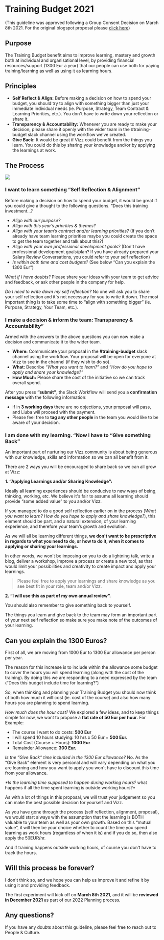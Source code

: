 # Training Budget 2021

\(This guideline was approved following a Group Consent Decision on March 8th 2021. For the original blogspot proposal please [click here](https://vizzuality.blogin.co/posts/training-budget-2021-proposal-for-consent-121529)\)

## Purpose

The Training Budget benefit aims to improve learning, mastery and growth both at individual and organisational level, by providing financial resources/support \(1300 Eur a year\) that our people can use both for paying training/learning as well as using it as learning hours.

## Principles

* **Self Reflect & Align:** Before making a decision on how to spend your budget, you should try to align with something bigger than just your immediate individual needs \(ie. Purpose, Strategy, Team Contract & Learning Priorities, etc.\). You don't have to write down your reflection or share it.
* **Transparency & Accountability:** Whenever you are ready to make your decision, please share it openly with the wider team in the \#training-budget slack channel using the workflow we’ve created.
* **Give Back:** It would be great if Vizz could benefit from the things you learn. You could do this by sharing your knowledge and/or by applying the learnings at work.

## The Process

![](https://lh6.googleusercontent.com/EMce3V18wZOtcgrJuSK4kKKUIU7xAzxRdj3CbySiRVXA8sDzvpe-n9MLbIt_V_7ol-tV3gbthZ7idVrlS5Op9WUE7XpOJ_vzOLCIZG-f8pkE6FNbljY7ouyD3jyixXDWjo-gnF2z)

### I want to learn something “Self Reflection & Alignment”

Before making a decision on how to spend your budget, it would be great if you could give a thought to the following questions. “Does this training investment...?

* _Align with our purpose?_
* _Align with this year’s priorities & themes?_
* _Align with your team’s contract and/or learning priorities?_ \(If you don’t already have team learning priorities maybe you could create the space to get the team together and talk about this?\)
* _Align with your own professional development goals?_ \(Don't have professional development goals/plan? If you have already prepared your Salary Review Conversations, you could refer to your self reflection\)
* _Is within both time and cost budgets?_ \(See below “Can you explain the 1300 Eur”\)

_What if I have doubts?_ Please share your ideas with your team to get advice and feedback, or ask other people in the company for help.

_Do I need to write down my self reflection?_ No one will ask you to share your self reflection and it's not necessary for you to write it down. The most important thing is to take some time to “align with something bigger” \(ie. Purpose, Strategy, Your Team, etc.\).

### I make a decision & inform the team: Transparency & Accountability”

Armed with the answers to the above questions you can now make a decision and communicate it to the wider team.

* **Where:** Communicate your proposal in the **\#training-budget** slack channel using the workflow. Your proposal will be open for everyone at Vizz to see in the channel \(if they wish to do so\).
* **What:** Describe _“What you want to learn?”_ and _“How do you hope to apply and share your knowledge?”_
* **How Much:** Please share the cost of the initiative so we can track overall spend.

After you press **“submit”**, the Slack Workflow will send you a **confirmation message** with the following information:

* If in **3 working days** there are no objections, your proposal will pass, and Liuba will proceed with the payment.
* Please feel free to **tag any other people** in the team you would like to be aware of your decision.

### I am done with my learning. “Now I have to “Give something Back”

An important part of nurturing our Vizz community is about being generous with our knowledge, skills and information so we can all benefit from it.

There are 2 ways you will be encouraged to share back so we can all grow at Vizz:

**1. “Applying Learnings and/or Sharing Knowledge”:**

Ideally all learning experiences should be conducive to new ways of being, thinking, working, etc. We believe it's fair to assume all learning should provide “some added value” to you and/or Vizz.

If you managed to do a good self reflection earlier on in the process \(_What you want to learn? How do you hope to apply and share knowledge?_\), this element should be part, and a natural extension, of your learning experience, and therefore your team’s growth and evolution.

As we will all be learning different things, **we don't want to be prescriptive in regards to what you need to do, or how to do it, when it comes to applying or sharing your learnings.**

In other words, we won't be imposing on you to do a lightning talk, write a blog, deliver a workshop, improve a process or create a new tool, as that would limit your possibilities and creativity to create impact and apply your learnings.

> Please feel free to apply your learnings and share knowledge as you see best fit in your role, team and/or Vizz.

**2. “I will use this as part of my own annual review”.**

You should also remember to give something back to yourself.

The things you learn and give back to the team may form an important part of your next self reflection so make sure you make note of the outcomes of your learning.

## Can you explain the 1300 Euros?

First of all, we are moving from 1000 Eur to 1300 Eur allowance per person per year.

The reason for this increase is to include within the allowance some budget to cover the hours you will spend learning \(along with the cost of the training\). By doing this we are responding to a need expressed by the team \(“Does this budget include time for learning?”\)

So, when thinking and planning your Training Budget you should now think of both how much it will cost \(ie. cost of the course\) and also how many hours you are planning to spend learning.

_How much does the hour cost?_ We explored a few ideas, and to keep things simple for now, we want to propose a **flat rate of 50 Eur per hour**. For Example:

* The course I want to do costs: **500 Eur**
* I will spend 10 hours studying: 10 hrs x 50 Eur = **500 Eur.**
* Total Cost \(Course + Hours\): **1000 Eur**
* Remainder Allowance: **300 Eur.**

_Is the “Give Back” time included in the 1300 Eur allowance?_ No. As the “Give Back” element is very personal and will vary depending on what you are learning and how you want to apply you won't have to discount this time from your allowance.

_\*Is the learning time supposed to happen during working hours?_ what happens if all the time spent learning is outside working hours?\*

As with a lot of things in this proposal, we will trust your judgement so you can make the best possible decision for yourself and Vizz.

As you have gone through the process \(self reflection, alignment, proposal\), we would start always with the assumption that the learning is BOTH valuable to your team as well as your own growth. Based on this “mutual value”, it will then be your choice whether to count the time you spend learning as work hours \(regardless of when it is\) and if you do so, then also apply the 50EUR/hr.

And if training happens outside working hours, of course you don't have to track the hours.

## Will this process be forever?

I don't think so, and we hope you can help us improve it and refine it by using it and providing feedback.

The first experiment will kick off on **March 8th 2021**, and it will be **reviewed in December 2021** as part of our 2022 Planning process.

## Any questions?

If you have any doubts about this guideline, please feel free to reach out to People & Culture.

